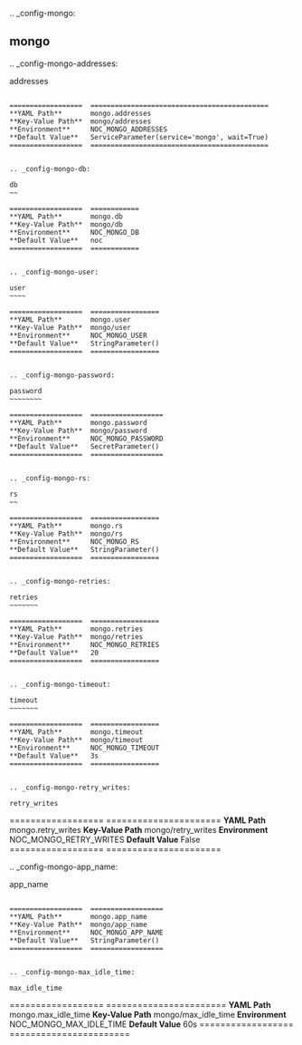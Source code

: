 .. _config-mongo:

mongo
-----


.. _config-mongo-addresses:

addresses
~~~~~~~~~

==================  ============================================
**YAML Path**       mongo.addresses
**Key-Value Path**  mongo/addresses
**Environment**     NOC_MONGO_ADDRESSES
**Default Value**   ServiceParameter(service='mongo', wait=True)
==================  ============================================


.. _config-mongo-db:

db
~~

==================  ============
**YAML Path**       mongo.db
**Key-Value Path**  mongo/db
**Environment**     NOC_MONGO_DB
**Default Value**   noc
==================  ============


.. _config-mongo-user:

user
~~~~

==================  =================
**YAML Path**       mongo.user
**Key-Value Path**  mongo/user
**Environment**     NOC_MONGO_USER
**Default Value**   StringParameter()
==================  =================


.. _config-mongo-password:

password
~~~~~~~~

==================  ==================
**YAML Path**       mongo.password
**Key-Value Path**  mongo/password
**Environment**     NOC_MONGO_PASSWORD
**Default Value**   SecretParameter()
==================  ==================


.. _config-mongo-rs:

rs
~~

==================  =================
**YAML Path**       mongo.rs
**Key-Value Path**  mongo/rs
**Environment**     NOC_MONGO_RS
**Default Value**   StringParameter()
==================  =================


.. _config-mongo-retries:

retries
~~~~~~~

==================  =================
**YAML Path**       mongo.retries
**Key-Value Path**  mongo/retries
**Environment**     NOC_MONGO_RETRIES
**Default Value**   20
==================  =================


.. _config-mongo-timeout:

timeout
~~~~~~~

==================  =================
**YAML Path**       mongo.timeout
**Key-Value Path**  mongo/timeout
**Environment**     NOC_MONGO_TIMEOUT
**Default Value**   3s
==================  =================


.. _config-mongo-retry_writes:

retry_writes
~~~~~~~~~~~~

==================  ======================
**YAML Path**       mongo.retry_writes
**Key-Value Path**  mongo/retry_writes
**Environment**     NOC_MONGO_RETRY_WRITES
**Default Value**   False
==================  ======================


.. _config-mongo-app_name:

app_name
~~~~~~~~

==================  ==================
**YAML Path**       mongo.app_name
**Key-Value Path**  mongo/app_name
**Environment**     NOC_MONGO_APP_NAME
**Default Value**   StringParameter()
==================  ==================


.. _config-mongo-max_idle_time:

max_idle_time
~~~~~~~~~~~~~

==================  =======================
**YAML Path**       mongo.max_idle_time
**Key-Value Path**  mongo/max_idle_time
**Environment**     NOC_MONGO_MAX_IDLE_TIME
**Default Value**   60s
==================  =======================


